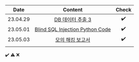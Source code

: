 |Date|Content|Check|
|:------:|:----------:|:---:|
|23.04.29|[DB 데이터 추출 3](https://github.com/yws-318/Penetration-Testing/blob/main/Master%20Plan/Week%205/Hack/CTF/DB%20%EB%8D%B0%EC%9D%B4%ED%84%B0%20%EC%B6%94%EC%B6%9C%203.md)|✔️|
|23.05.01|[Blind SQL Injection Python Code](https://github.com/yws-318/Penetration-Testing/blob/main/Master%20Plan/Week%205/Hack/Blind%20SQL%20Injection%20Python%20Code.py)|✔️|
|23.05.03|[모의 해킹 보고서](https://github.com/yws-318/Penetration-Testing/blob/main/Master%20Plan/Week%205/Hack/%EB%AA%A8%EC%9D%98%20%ED%95%B4%ED%82%B9%20%EB%B3%B4%EA%B3%A0%EC%84%9C.docx)|✔️|
||||

✔️ ⚠️ ❌